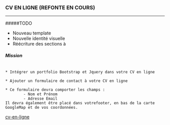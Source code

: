 ### CV EN LIGNE  (REFONTE EN COURS)
----------------


#####TODO

- Nouveau template
- Nouvelle identité visuelle
- Réécriture des sections à


##### Mission 

~~~

* Intégrer un portfolio Bootstrap et Jquery dans votre CV en ligne

* Ajouter un formulaire de contact à votre CV en ligne

* Ce formulaire devra comporter les champs :
        - Nom et Prénom
        - Adresse Email
Il devra également être placé dans votrefooter, en bas de la carte GoogleMap et de vos coordonnées.
~~~

[cv-en-ligne]()
